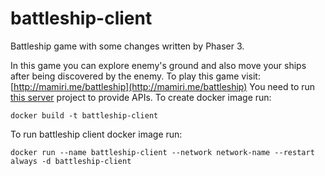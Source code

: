 # battleship-client
Battleship game with some changes written by Phaser 3.

In this game you can explore enemy's ground and also move your ships after being discovered by the enemy.
To play this game visit: [http://mamiri.me/battleship](http://mamiri.me/battleship)
You need to run [this server](https://github.com/mahmood8664/battleship-server) project to provide APIs. 
To create docker image run:
```shell
docker build -t battleship-client
```

To run battleship client docker image run:
```shell
docker run --name battleship-client --network network-name --restart always -d battleship-client
```
